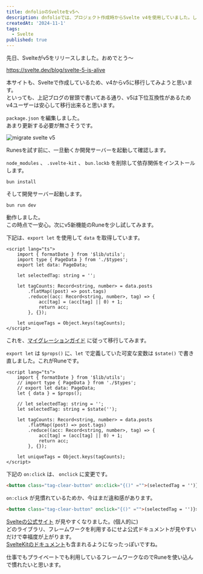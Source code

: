 ```yaml
---
title: dnfolioのSvelteをv5へ
description: dnfolioでは、プロジェクト作成時からSvelte v4を使用していました。しかし、先日v5の安定板がリリースされたため、今回はv4からv5への移行した手順を記事にします。
createdAt: '2024-11-1'
tags:
  - Svelte
published: true
---
```


<script>
  import HL from '$components/modules/HL.svelte';
  import Img from '$components/modules/Img.svelte';
</script>

<HL el="h2" text="Svelteのv5がリリース" />

先日、Svelteがv5をリリースしました。おめでとう〜

https://svelte.dev/blog/svelte-5-is-alive

本サイトも、Svelteで作成しているため、v4からv5に移行してみようと思います。  
といっても、上記ブログの冒頭で書いてある通り、v5は下位互換性があるためv4ユーザーは安心して移行出来ると思います。

<HL el="h2" text="package.json編集" />

`package.json` を編集しました。  
あまり更新する必要が無さそうです。

<Img src="/images/svelte/002-migrate-svelte5/update-svelte5.webp" alt="migrate svelte v5" />

<HL el="h2" text="開発サーバー起動" />

Runesを試す前に、一旦動くか開発サーバーを起動して確認します。

`node_modules` 、 `.svelte-kit` 、 `bun.lockb` を削除して依存関係をインストールします。

```shell
bun install
```

そして開発サーバー起動します。

```shell
bun run dev
```

動作しました。  
この時点で一安心。次にv5新機能のRuneを少し試してみます。

<HL el="h2" text="Runeお試し" />

下記は、`export let` を使用して `data` を取得しています。

```svelte
<script lang="ts">
	import { formatDate } from '$lib/utils';
	import type { PageData } from './$types';
	export let data: PageData;

	let selectedTag: string = '';

	let tagCounts: Record<string, number> = data.posts
		.flatMap((post) => post.tags)
		.reduce((acc: Record<string, number>, tag) => {
			acc[tag] = (acc[tag] || 0) + 1;
			return acc;
		}, {});

	let uniqueTags = Object.keys(tagCounts);
</script>
```

これを、[マイグレーションガイド](https://svelte.dev/docs/svelte/v5-migration-guide#Reactivity-syntax-changes-export-let-$props) に従って移行してみます。

`export let` は `$props()` に、`let` で定義していた可変な変数は `$state()` で書き直しました。これがRuneです。

```svelte
<script lang="ts">
	import { formatDate } from '$lib/utils';
	// import type { PageData } from './$types';
	// export let data: PageData;
	let { data } = $props();

	// let selectedTag: string = '';
	let selectedTag: string = $state('');

	let tagCounts: Record<string, number> = data.posts
		.flatMap((post) => post.tags)
		.reduce((acc: Record<string, number>, tag) => {
			acc[tag] = (acc[tag] || 0) + 1;
			return acc;
		}, {});

	let uniqueTags = Object.keys(tagCounts);
</script>
```

下記の `on:click` は、 `onclick` に変更です。

```html
<button class="tag-clear-button" on:click="{()" ="">(selectedTag = '')}></button>
```

`on:click` が見慣れているためか、今はまだ違和感があります。

```html
<button class="tag-clear-button" onclick="{()" ="">(selectedTag = '')}></button>
```

<HL el="h2" text="v5使いやすそう" />

[Svelteの公式サイト](https://svelte.dev) が見やすくなりました。(個人的に)  
どのライブラリ、フレームワークを利用するにせよ公式ドキュメントが見やすいだけで幸福度が上がります。  
[SvelteKitのドキュメント](https://svelte.dev/docs/kit/introduction)も含まれるようになったっぽいですね。

仕事でもプライベートでも利用しているフレームワークなのでRuneを使い込んで慣れたいと思います。
